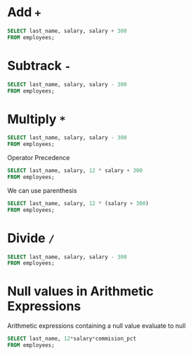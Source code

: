 # Add `+`

```sql
SELECT last_name, salary, salary + 300
FROM employees;
```

# Subtrack `-`

```sql
SELECT last_name, salary, salary - 300
FROM employees;
```

# Multiply `*`

```sql
SELECT last_name, salary, salary - 300
FROM employees;
```

Operator Precedence

```sql
SELECT last_name, salary, 12 * salary + 300
FROM employees;
```

We can use parenthesis

```sql
SELECT last_name, salary, 12 * (salary + 300)
FROM employees;
```

# Divide `/`

```sql
SELECT last_name, salary, salary - 300
FROM employees;
```

# Null values in Arithmetic Expressions

Arithmetic expressions containing a null value evaluate to null

```sql
SELECT last_name, 12*salary*commision_pct
FROM employees;
```
